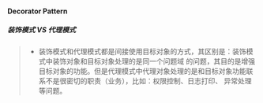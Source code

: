 #### Decorator Pattern
##### 装饰模式 VS 代理模式
> - 装饰模式和代理模式都是间接使用目标对象的方式，其区别是：装饰模式中装饰对象和目标对象处理的是同一个问题域
> 的问题，其目的是增强目标对象的功能。但是代理模式中代理对象处理的是和目标对象功能联系不是很密切的职责（业务），比如：权限控制、日志打印、
> 异常处理等问题。